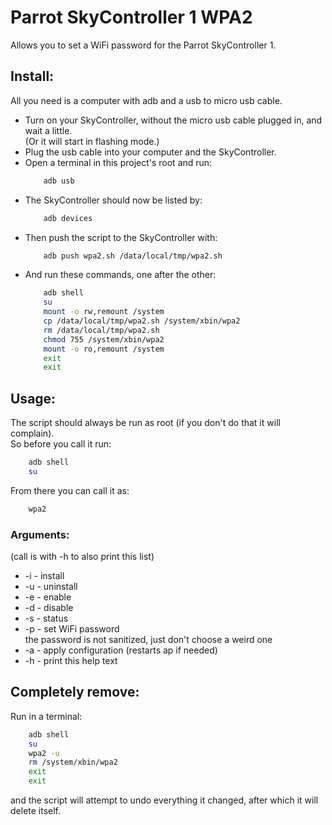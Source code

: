 # Parrot SkyController 1 WPA2
Allows you to set a WiFi password for the Parrot SkyController 1.  


## Install:
All you need is a computer with adb and a usb to micro usb cable.
- Turn on your SkyController, without the micro usb cable plugged in, and wait a little.  
  (Or it will start in flashing mode.)
- Plug the usb cable into your computer and the SkyController.
- Open a terminal in this project's root and run:
  ```bash
      adb usb
  ```
- The SkyController should now be listed by:
  ```bash
      adb devices
  ```
- Then push the script to the SkyController with:
  ```bash
      adb push wpa2.sh /data/local/tmp/wpa2.sh
  ```
- And run these commands, one after the other:
  ```bash
      adb shell
      su
      mount -o rw,remount /system
      cp /data/local/tmp/wpa2.sh /system/xbin/wpa2
      rm /data/local/tmp/wpa2.sh
      chmod 755 /system/xbin/wpa2
      mount -o ro,remount /system
      exit
      exit
  ```


## Usage:
The script should always be run as root (if you don't do that it will complain).  
So before you call it run:
```bash
    adb shell
    su
```
From there you can call it as:
```bash
    wpa2
```

### Arguments:
(call is with -h to also print this list)
- -i - install
- -u - uninstall
- -e - enable
- -d - disable
- -s - status
- -p <password> - set WiFi password  
   the password is not sanitized, just don't choose a weird one
- -a - apply configuration (restarts ap if needed)
- -h - print this help text


## Completely remove:
Run in a terminal:
```bash
    adb shell
    su
    wpa2 -u
    rm /system/xbin/wpa2
    exit
    exit
```
and the script will attempt to undo everything it changed, after which it will delete itself.
